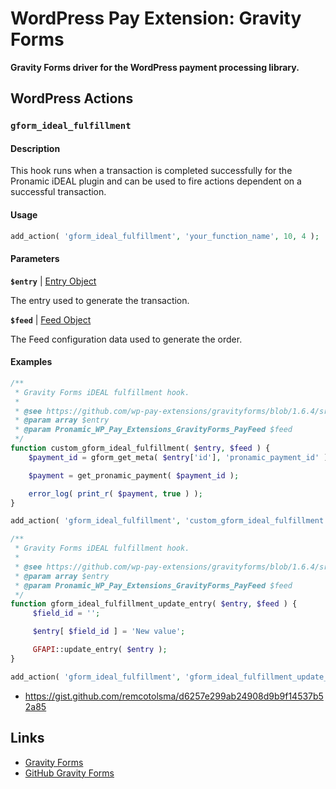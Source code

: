 # WordPress Pay Extension: Gravity Forms

**Gravity Forms driver for the WordPress payment processing library.**

## WordPress Actions

### `gform_ideal_fulfillment`

#### Description

This hook runs when a transaction is completed successfully for the Pronamic iDEAL plugin and can be used to fire actions dependent on a successful transaction.

#### Usage

```php
add_action( 'gform_ideal_fulfillment', 'your_function_name', 10, 4 );
```

#### Parameters

**`$entry`** | [Entry Object](https://www.gravityhelp.com/documentation/article/entry-object/)

The entry used to generate the transaction.

**`$feed`** | [Feed Object](https://github.com/wp-pay-extensions/gravityforms/blob/master/src/PayFeed.php)

The Feed configuration data used to generate the order.

#### Examples

```php
/**
 * Gravity Forms iDEAL fulfillment hook.
 *
 * @see https://github.com/wp-pay-extensions/gravityforms/blob/1.6.4/src/Extension.php#L750-L751
 * @param array $entry
 * @param Pronamic_WP_Pay_Extensions_GravityForms_PayFeed $feed
 */
function custom_gform_ideal_fulfillment( $entry, $feed ) {
    $payment_id = gform_get_meta( $entry['id'], 'pronamic_payment_id' );

    $payment = get_pronamic_payment( $payment_id );

    error_log( print_r( $payment, true ) );
}

add_action( 'gform_ideal_fulfillment', 'custom_gform_ideal_fulfillment', 10, 2 );
```

```php
/**
 * Gravity Forms iDEAL fulfillment hook.
 *
 * @see https://github.com/wp-pay-extensions/gravityforms/blob/1.6.4/src/Extension.php#L750-L751
 * @param array $entry
 * @param Pronamic_WP_Pay_Extensions_GravityForms_PayFeed $feed
 */
function gform_ideal_fulfillment_update_entry( $entry, $feed ) {
     $field_id = '';

     $entry[ $field_id ] = 'New value';

     GFAPI::update_entry( $entry );
}

add_action( 'gform_ideal_fulfillment', 'gform_ideal_fulfillment_update_entry', 10, 2 );
```

*	https://gist.github.com/remcotolsma/d6257e299ab24908d9b9f14537b52a85

## Links

*	[Gravity Forms](http://www.gravityforms.com/)
*	[GitHub Gravity Forms](https://github.com/wp-premium/gravityforms)
